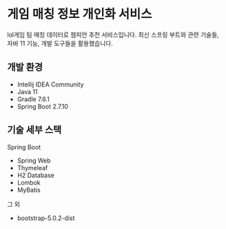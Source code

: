 # 게임 매칭 정보 개인화 서비스

lol게임 팀 매칭 데이터로 챔피언 추천 서비스입니다. 최신 스프링 부트와 관련 기술들, 자바 11 기능, 개발 도구들을 활용했습니다.

## 개발 환경

* Intellij IDEA Community
* Java 11
* Gradle 7.6.1
* Spring Boot 2.7.10

## 기술 세부 스택

Spring Boot

* Spring Web
* Thymeleaf
* H2 Database
* Lombok
* MyBatis

그 외

* bootstrap-5.0.2-dist
